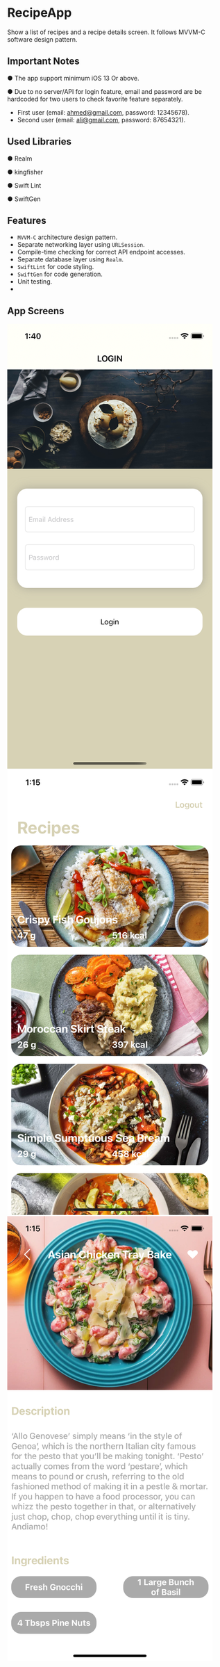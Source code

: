 # RecipeApp
Show a list of recipes  and a recipe details screen. It follows MVVM-C software design pattern.

## Important Notes
● The app support minimum iOS 13 Or above.

● Due to  no server/API for login feature, email and password are be hardcoded for two users to check favorite feature separately.
  - First user (email: ahmed@gmail.com, password: 12345678).
  - Second user (email: ali@gmail.com, password: 87654321).

## Used Libraries

  ● Realm
  
  ● kingfisher
  
  ● Swift Lint

  ● SwiftGen
  
## Features
- `MVVM-C` architecture design pattern.
- Separate networking layer using `URLSession`.
- Compile-time checking for correct API endpoint accesses.
- Separate database layer using `Realm`.
- `SwiftLint` for code styling.
- `SwiftGen` for code generation.
- Unit testing.
- 
## App Screens
<img src="screenshots/login.png" >
<img src="screenshots/home.png" >
<img src="screenshots/details.png" >
